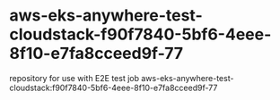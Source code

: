 # aws-eks-anywhere-test-cloudstack-f90f7840-5bf6-4eee-8f10-e7fa8cceed9f-77
repository for use with E2E test job aws-eks-anywhere-test-cloudstack:f90f7840-5bf6-4eee-8f10-e7fa8cceed9f-77
